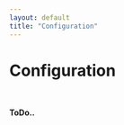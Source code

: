 ```yaml
---
layout: default
title: "Configuration"
---
```


Configuration
=============

<br />

**ToDo..**

<style>
footer {
  position: fixed;
  bottom: 0;
  width: 100%;
}
</style>
